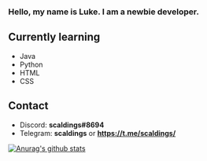 ### Hello, my name is Luke. I am a newbie developer.

## Currently learning  
* Java
* Python
* HTML
* CSS

## Contact  
* Discord: **scaldings#8694**  
* Telegram: **scaldings** or **https://t.me/scaldings/**  

[![Anurag's github stats](https://github-readme-stats.vercel.app/api?username=anuraghazra)](https://github.com/anuraghazra/github-readme-stats)
